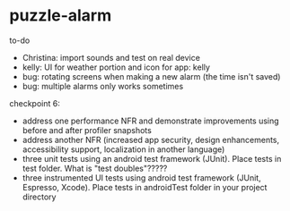 # puzzle-alarm
to-do
- Christina: import sounds and test on real device
- kelly: UI for weather portion and icon for app: kelly
- bug: rotating screens when making a new alarm (the time isn't saved)
- bug: multiple alarms only works sometimes

checkpoint 6:
- address one performance NFR and demonstrate improvements using before and after profiler snapshots
- address another NFR (increased app security, design enhancements, accessibility support, localization in another language)
- three unit tests using an android test framework (JUnit). Place tests in test folder. What is "test doubles"?????
- three instrumented UI tests using android test framework (JUnit, Espresso, Xcode). Place tests in androidTest folder in your project directory 

